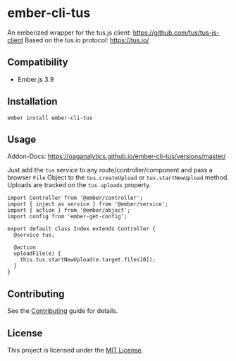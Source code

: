 ember-cli-tus
==============================================================================

An emberized wrapper for the tus.js client: https://github.com/tus/tus-js-client
Based on the tus.io protocol: https://tus.io/


Compatibility
------------------------------------------------------------------------------

* Ember.js 3.9


Installation
------------------------------------------------------------------------------

```
ember install ember-cli-tus
```


Usage
------------------------------------------------------------------------------

Addon-Docs:
https://oaganalytics.github.io/ember-cli-tus/versions/master/

Just add the `tus` service to any route/controller/component and pass a browser `File`
Object to the `tus.createUpload` or `tus.startNewUpload` method.  Uploads are tracked on the
`tus.uploads` property.

```
import Controller from '@ember/controller';
import { inject as service } from '@ember/service';
import { action } from '@ember/object';
import config from 'ember-get-config';

export default class Index extends Controller {
  @service tus;

  @action
  uploadFile(e) {
    this.tus.startNewUpload(e.target.files[0]);
  }
}
```


Contributing
------------------------------------------------------------------------------

See the [Contributing](CONTRIBUTING.md) guide for details.


License
------------------------------------------------------------------------------

This project is licensed under the [MIT License](LICENSE.md).
